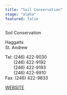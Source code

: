 ```yaml
---
title: "Soil Conservation"
stage: "alpha"
featured: false
---
```


Soil Conservation

Haggatts  
St. Andrew

Tel: (246) 422-9030   
       (246) 422-9192   
       (246) 422-9193   
       (246) 422-9910  
Fax: (246) 422-9833

[WEBSITE](https://agriculture.gov.bb/Departments/Soil-Conservation-Unit/)